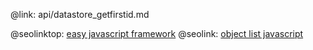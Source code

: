 @link: api/datastore_getfirstid.md

@seolinktop: [easy javascript framework](https://webix.com)
@seolink: [object list javascript](https://webix.com/widget/list/)